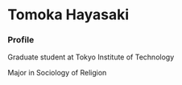 # Tomoka Hayasaki
### Profile
Graduate student at Tokyo Institute of Technology

Major in Sociology of Religion
